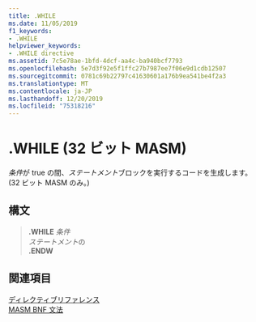 ```yaml
---
title: .WHILE
ms.date: 11/05/2019
f1_keywords:
- .WHILE
helpviewer_keywords:
- .WHILE directive
ms.assetid: 7c5e78ae-1bfd-4dcf-aa4c-ba940bcf7793
ms.openlocfilehash: 5e7d3f92e5f1ffc27b7987ee7f06e9d1cdb12507
ms.sourcegitcommit: 0781c69b22797c41630601a176b9ea541be4f2a3
ms.translationtype: MT
ms.contentlocale: ja-JP
ms.lasthandoff: 12/20/2019
ms.locfileid: "75318216"
---
```

# <a name="while-32-bit-masm"></a>.WHILE (32 ビット MASM)

*条件*が true の間、*ステートメント*ブロックを実行するコードを生成します。 (32 ビット MASM のみ。)

## <a name="syntax"></a>構文

> **.WHILE** *条件*\
> *ステートメント*の\
> **.ENDW**

## <a name="see-also"></a>関連項目

[ディレクティブリファレンス](directives-reference.md)\
[MASM BNF 文法](masm-bnf-grammar.md)
